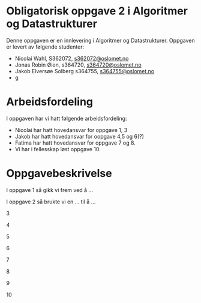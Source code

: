 # Obligatorisk oppgave 2 i Algoritmer og Datastrukturer

Denne oppgaven er en innlevering i Algoritmer og Datastrukturer. 
Oppgaven er levert av følgende studenter:
* Nicolai Wahl, S362072, s362072@oslomet.no
* Jonas Robin Øien, s364720, s364720@oslomet.no
* Jakob Elversøe Solberg s364755, s364755@oslomet.no
* g

# Arbeidsfordeling

I oppgaven har vi hatt følgende arbeidsfordeling:
* Nicolai har hatt hovedansvar for oppgave 1, 3 
* Jakob har hatt hovedansvar for oopgave 4,5 og 6(?)
* Fatima har hatt hovedansvar for oppgave 7 og 8. 
* Vi har i fellesskap løst oppgave 10. 

# Oppgavebeskrivelse

I oppgave 1 så gikk vi frem ved å ...

I oppgave 2 så brukte vi en ... til å ...

3

4

5

6

7

8

9

10
